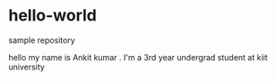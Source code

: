 # hello-world
sample repository

hello my name is Ankit kumar . I'm a 3rd year undergrad student at kiit university
